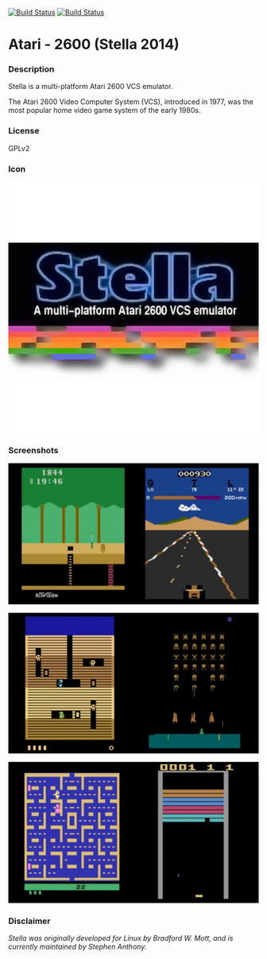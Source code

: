 [![Build Status](https://travis-ci.org/kodi-game/game.libretro.stella.svg?branch=master)](https://travis-ci.org/kodi-game/game.libretro.stella)
[![Build Status](https://ci.appveyor.com/api/projects/status/github/kodi-game/game.libretro.stella?svg=true)](https://ci.appveyor.com/project/kodi-game/game-libretro-stella)

# Atari - 2600 (Stella 2014)

### Description
Stella is a multi-platform Atari 2600 VCS emulator.

The Atari 2600 Video Computer System (VCS), introduced in 1977, was the most popular home video game system of the early 1980s.

### License
GPLv2

### Icon

![Icon](game.libretro.stella/resources/icon.png)

### Screenshots

![Screenshot](game.libretro.stella/resources/screenshot-01.jpg)

![Screenshot](game.libretro.stella/resources/screenshot-02.jpg)

![Screenshot](game.libretro.stella/resources/screenshot-03.jpg)


### Disclaimer

*Stella was originally developed for Linux by Bradford W. Mott, and is currently maintained by Stephen Anthony.*

